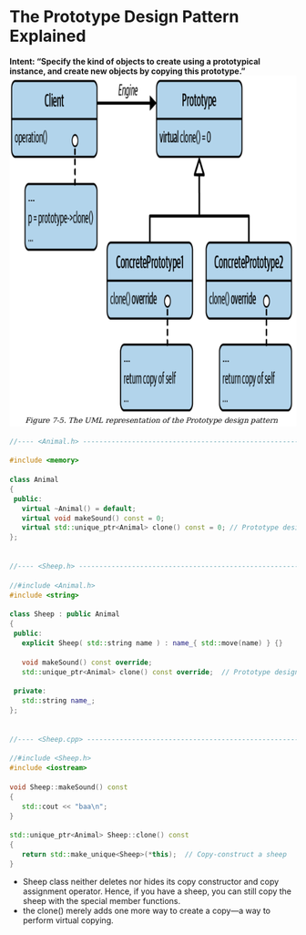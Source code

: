 # The Prototype Design Pattern Explained
**Intent: “Specify the kind of objects to create using a prototypical
instance, and create new objects by copying this prototype.”**
![UML](https://github.com/yusufabdulazizyilmaz/cpp_software_design/blob/main/notes/the%20UML%20of%20Prototype.png)
```cpp
//---- <Animal.h> ---------------------------------------------------------------------------------

#include <memory>

class Animal
{
 public:
   virtual ~Animal() = default;
   virtual void makeSound() const = 0;
   virtual std::unique_ptr<Animal> clone() const = 0; // Prototype design pattern
};


//---- <Sheep.h> ----------------------------------------------------------------------------------

//#include <Animal.h>
#include <string>

class Sheep : public Animal
{
 public:
   explicit Sheep( std::string name ) : name_{ std::move(name) } {}

   void makeSound() const override;
   std::unique_ptr<Animal> clone() const override;  // Prototype design pattern

 private:
   std::string name_;
};


//---- <Sheep.cpp> --------------------------------------------------------------------------------

//#include <Sheep.h>
#include <iostream>

void Sheep::makeSound() const
{
   std::cout << "baa\n";
}

std::unique_ptr<Animal> Sheep::clone() const
{
   return std::make_unique<Sheep>(*this);  // Copy-construct a sheep
}
```
* Sheep class neither deletes nor hides its copy
constructor and copy assignment operator. Hence, if you
have a sheep, you can still copy the sheep with the special
member functions.
* the clone() merely adds one more way to create a copy—a way to
perform virtual copying.
